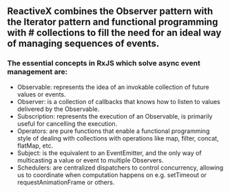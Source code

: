 ## ReactiveX combines the Observer pattern with the Iterator pattern and functional programming with # collections to fill the need for an ideal way of managing sequences of events.

### The essential concepts in RxJS which solve async event management are: 

* Observable: represents the idea of an invokable collection of future values or events.
* Observer: is a collection of callbacks that knows how to listen to values delivered by the Observable.
* Subscription: represents the execution of an Observable, is primarily useful for cancelling the execution.
* Operators: are pure functions that enable a functional programming style of dealing with collections with operations like map, filter, concat, flatMap, etc.
* Subject: is the equivalent to an EventEmitter, and the only way of multicasting a value or event to multiple Observers.
* Schedulers: are centralized dispatchers to control concurrency, allowing us to coordinate when computation happens on e.g. setTimeout or requestAnimationFrame or others.